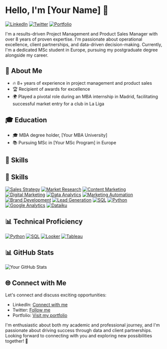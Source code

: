 # Hello, I'm [Your Name] 👋

[![LinkedIn](https://img.shields.io/badge/LinkedIn-Connect-blue)](https://www.linkedin.com/in/yourprofile)
[![Twitter](https://img.shields.io/twitter/follow/yourtwitterhandle?label=Follow)](https://twitter.com/yourtwitterhandle)
[![Portfolio](https://img.shields.io/badge/Portfolio-Visit-brightgreen)](https://www.yourportfolio.com)

I'm a results-driven Project Management and Product Sales Manager with over 8 years of proven expertise. I'm passionate about operational excellence, client partnerships, and data-driven decision-making. Currently, I'm a dedicated MSc student in Europe, pursuing my postgraduate degree alongside my career.

## 🚀 About Me

- 🔥 8+ years of experience in project management and product sales
- 🏆 Recipient of awards for excellence
- 🌍 Played a pivotal role during an MBA internship in Madrid, facilitating successful market entry for a club in La Liga

## 🎓 Education

- 🎓 MBA degree holder, [Your MBA University]
- 📚 Pursuing MSc in [Your MSc Program] in Europe

## 💼 Skills

## 💼 Skills

[![Sales Strategy](https://img.shields.io/badge/Sales%20Strategy-Expert-brightgreen)](https://www.yoursalesstrategylink.com/)
[![Market Research](https://img.shields.io/badge/Market%20Research-Advanced-brightgreen)](https://www.yourmarketresearchlink.com/)
[![Content Marketing](https://img.shields.io/badge/Content%20Marketing-Proficient-brightgreen)](https://www.yourcontentmarketinglink.com/)
[![Digital Marketing](https://img.shields.io/badge/Digital%20Marketing-Proficient-brightgreen)](https://www.yourdigitalmarketinglink.com/)
[![Data Analytics](https://img.shields.io/badge/Data%20Analytics-Expert-brightgreen)](https://www.yourdataanalyticslink.com/)
[![Marketing Automation](https://img.shields.io/badge/Marketing%20Automation-Advanced-brightgreen)](https://www.yourmarketingautomationlink.com/)
[![Brand Development](https://img.shields.io/badge/Brand%20Development-Advanced-brightgreen)](https://www.yourbranddevelopmentlink.com/)
[![Lead Generation](https://img.shields.io/badge/Lead%20Generation-Proficient-brightgreen)](https://www.yourleadgenerationlink.com/)
[![SQL](https://img.shields.io/badge/SQL-Proficient-brightgreen)](https://www.yoursqllink.com/)
[![Python](https://img.shields.io/badge/Python-Proficient-brightgreen)](https://www.yourpythonlink.com/)
[![Google Analytics](https://img.shields.io/badge/Google%20Analytics-Certified-brightgreen)](https://skillshop.credential.net/0fad1f9c-986a-4fed-90bb-cc47fd0810a5)
[![Dataiku](https://img.shields.io/badge/Dataiku-Certified-brightgreen)](https://verify.skilljar.com/c/9cdddtevd5bo)

## 📊 Technical Proficiency

[![Python](https://img.shields.io/badge/Python-Expert-blue?logo=python)](https://www.python.org/)
[![SQL](https://img.shields.io/badge/SQL-Proficient-blue?logo=postgresql)](https://www.postgresql.org/)
[![Looker](https://img.shields.io/badge/Looker-Advanced-blue?logo=looker)](https://www.looker.com/)
[![Tableau](https://img.shields.io/badge/Tableau-Advanced-blue?logo=tableau)](https://www.tableau.com/)

## 📊 GitHub Stats

![Your GitHub Stats](https://github-readme-stats.vercel.app/api?username=yourusername&show_icons=true)

## 🌐 Connect with Me

Let's connect and discuss exciting opportunities:

- LinkedIn: [Connect with me](https://www.linkedin.com/in/yourprofile)
- Twitter: [Follow me](https://twitter.com/yourtwitterhandle)
- Portfolio: [Visit my portfolio](https://www.yourportfolio.com)

I'm enthusiastic about both my academic and professional journey, and I'm passionate about driving success through data and client partnerships. Looking forward to connecting with you and exploring new possibilities together! 💼

